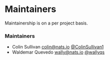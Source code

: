 # Maintainers

Maintainership is on a per project basis.

### Maintainers
  - Colin Sullivan <colin@nats.io> [@ColinSullivan1](https://github.com/ColinSullivan1)
  - Waldemar Quevedo <wally@nats.io> [@wallyqs](https://github.com/wallyqs)
